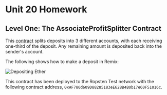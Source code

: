 # Unit 20 Homework

## Level One: The AssociateProfitSplitter Contract

This [contract](AssociateProfitSplitter.sol) splits deposits into 3 different accounts, with each receiving one-third of the deposit. Any remaining amount is deposited back into the sender's account.

The following shows how to make a deposit in Remix:

![Depositing Ether](associate_profit_splitter.gif)

This contract has been deployed to the Ropsten Test network with the following contract address, `0xAF780d609D88285183eE628B4B0b17e60F51016c`.